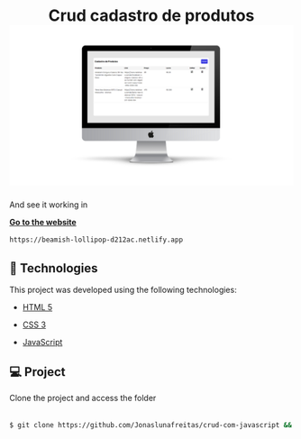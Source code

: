 <h1  align="center">
                                      Crud cadastro de produtos
<img  alt="crud"  title="crud"  src="https://github.com/Jonaslunafreitas/crud-com-javascript/blob/master/Design%20sem%20nome%20(1).png" />
                                   
</h1>


And see it working in

**[Go to the website](https://beamish-lollipop-d212ac.netlify.app)**
```bash
https://beamish-lollipop-d212ac.netlify.app
```  

## 🧪 Technologies

  

This project was developed using the following technologies:

  

- [HTML 5](https://developer.mozilla.org/pt-BR/docs/Web/HTML)

- [CSS 3](https://developer.mozilla.org/pt-BR/docs/Web/CSS)

- [JavaScript](https://developer.mozilla.org/pt-BR/docs/Web/JavaScript)


## 💻 Project

  

Clone the project and access the folder

  

```bash

$ git clone https://github.com/Jonaslunafreitas/crud-com-javascript &&  cd crud-com-javascript

```



  

